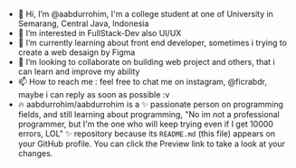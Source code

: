 - 👋 Hi, I’m @aabdurrohim, I'm a college student at one of University in Semarang, Central Java, Indonesia
- 👀 I’m interested in FullStack-Dev also UI/UX
- 🌱 I’m currently learning about front end developer, sometimes i trying to create a web desaign by Figma
- 💞️ I’m looking to collaborate on building web project and others, that i can learn and improve my ability
- 📫 How to reach me : feel free to chat me on instagram, @ficrabdr, maybe i can reply as soon as possible :v
- 🔥 aabdurrohim/aabdurrohim is a ✨ passionate person on programming fields, and still learning about programming, "No im not a professional programmer,
but I'm the one who will keep trying even if I get 10000 errors, LOL" ✨ repository because its `README.md` (this file) appears on your GitHub profile.
You can click the Preview link to take a look at your changes.

